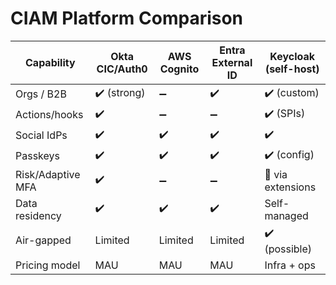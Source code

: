 # CIAM Platform Comparison

| Capability        | Okta CIC/Auth0 | AWS Cognito | Entra External ID | Keycloak (self-host) |
| ----------------- | -------------- | ----------- | ----------------- | -------------------- |
| Orgs / B2B        | ✔️ (strong)    | ➖          | ✔️                | ✔️ (custom)          |
| Actions/hooks     | ✔️             | ➖          | ➖                | ✔️ (SPIs)            |
| Social IdPs       | ✔️             | ✔️          | ✔️                | ✔️                   |
| Passkeys          | ✔️             | ✔️          | ✔️                | ✔️ (config)          |
| Risk/Adaptive MFA | ✔️             | ➖          | ➖                | 🔧 via extensions    |
| Data residency    | ✔️             | ✔️          | ✔️                | Self-managed         |
| Air-gapped        | Limited        | Limited     | Limited           | ✔️ (possible)        |
| Pricing model     | MAU            | MAU         | MAU               | Infra + ops          |
